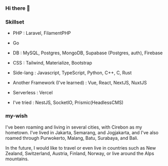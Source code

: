 ### Hi there 👋

### Skillset

- PHP : Laravel, FilamentPHP

- Go

- DB : MySQL, Postgres, MongoDB, Supabase (Postgres, auth), Firebase

- CSS : Tailwind, Materialize, Bootstrap

- Side-lang : Javascript, TypeScript, Python, C++, C, Rust

- Another Framework (I've learned) : Vue, React, NextJS, NuxtJS

- Serverless : Vercel

- I've tried : NestJS, SocketIO, Prismic(HeadlessCMS)

### my-wish

I've been roaming and living in several cities, with Cirebon as my hometown. I've lived in Jakarta, Semarang, and Jogjakarta, and I've also roamed through Purwokerto, Malang, Batu, Surabaya, and Bali.

In the future, I would like to travel or even live in countries such as New Zealand, Switzerland, Austria, Finland, Norway, or live around the Alps mountains.


<!--
**Lukmanern/Lukmanern** is a ✨ _special_ ✨ repository because its `README.md` (this file) appears on your GitHub profile.

Here are some ideas to get you started:

- 🔭 I’m currently working on ...
- 🌱 I’m currently learning ...
- 👯 I’m looking to collaborate on ...
- 🤔 I’m looking for help with ...
- 💬 Ask me about ...
- 📫 How to reach me: ...
- 😄 Pronouns: ...
- ⚡ Fun fact: ...
-->
